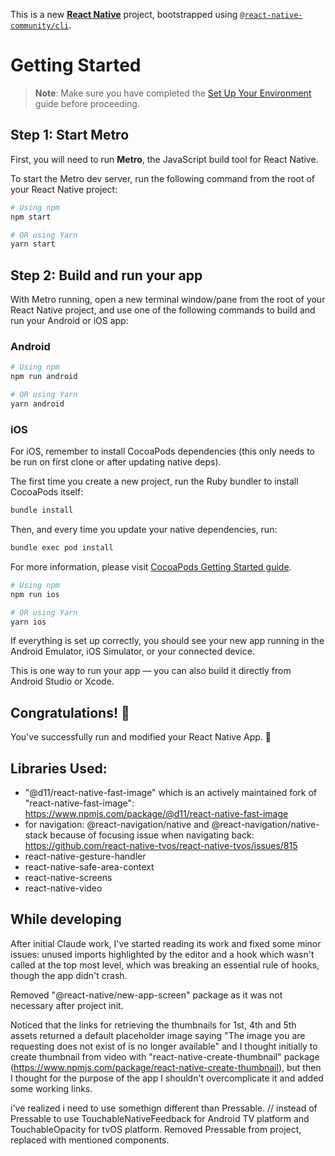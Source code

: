 This is a new [**React Native**](https://reactnative.dev) project, bootstrapped using [`@react-native-community/cli`](https://github.com/react-native-community/cli).

# Getting Started

> **Note**: Make sure you have completed the [Set Up Your Environment](https://reactnative.dev/docs/set-up-your-environment) guide before proceeding.

## Step 1: Start Metro

First, you will need to run **Metro**, the JavaScript build tool for React Native.

To start the Metro dev server, run the following command from the root of your React Native project:

```sh
# Using npm
npm start

# OR using Yarn
yarn start
```

## Step 2: Build and run your app

With Metro running, open a new terminal window/pane from the root of your React Native project, and use one of the following commands to build and run your Android or iOS app:

### Android

```sh
# Using npm
npm run android

# OR using Yarn
yarn android
```

### iOS

For iOS, remember to install CocoaPods dependencies (this only needs to be run on first clone or after updating native deps).

The first time you create a new project, run the Ruby bundler to install CocoaPods itself:

```sh
bundle install
```

Then, and every time you update your native dependencies, run:

```sh
bundle exec pod install
```

For more information, please visit [CocoaPods Getting Started guide](https://guides.cocoapods.org/using/getting-started.html).

```sh
# Using npm
npm run ios

# OR using Yarn
yarn ios
```

If everything is set up correctly, you should see your new app running in the Android Emulator, iOS Simulator, or your connected device.

This is one way to run your app — you can also build it directly from Android Studio or Xcode.

## Congratulations! :tada:

You've successfully run and modified your React Native App. :partying_face:

## Libraries Used:

- "@d11/react-native-fast-image" which is an actively maintained fork of "react-native-fast-image": https://www.npmjs.com/package/@d11/react-native-fast-image
- for navigation: @react-navigation/native and @react-navigation/native-stack because of focusing issue when navigating back: https://github.com/react-native-tvos/react-native-tvos/issues/815
- react-native-gesture-handler
- react-native-safe-area-context
- react-native-screens
- react-native-video

## While developing

After initial Claude work, I've started reading its work and fixed some minor issues: unused imports highlighted by the editor and a hook which wasn't called at the top most level, which was breaking an essential rule of hooks, though the app didn't crash.

Removed "@react-native/new-app-screen" package as it was not necessary after project init.

Noticed that the links for retrieving the thumbnails for 1st, 4th and 5th assets returned a default placeholder image saying "The image you are requesting does not exist of is no longer available" and I thought initially to create thumbnail from video with "react-native-create-thumbnail" package (https://www.npmjs.com/package/react-native-create-thumbnail), but then I thought for the purpose of the app I shouldn't overcomplicate it and added some working links.

i've realized i need to use somethign different than Pressable. // instead of Pressable to use TouchableNativeFeedback for Android TV platform and TouchableOpacity for tvOS platform.
Removed Pressable from project, replaced with mentioned components.

